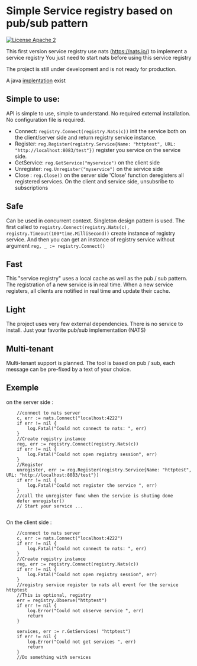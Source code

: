 # Simple Service registry based on pub/sub pattern

[![License Apache 2](https://img.shields.io/badge/License-Apache2-blue.svg)](https://www.apache.org/licenses/LICENSE-2.0)

This first version service registry use nats (https://nats.io/) to implement a service registry
You just need to start nats before using this service registry

The project is still under development and is not ready for production. 

A java [implentation](https://github.com/eddieraa/registry-java) exist

## Simple to use: 
API is simple to use, simple to understand. No required external installation.
No configuration file is required.
- Connect: `registry.Connect(registry.Nats(c))` init the service both on the client/server side and return registry service instance.
- Register: `reg.Register(registry.Service{Name: "httptest", URL: "http://localhost:8083/test"})` register you service on the service side.
- GetService: `reg.GetService("myservice")` on the client side
- Unregister: `reg.Unregister("myservice")` on the service side
- Close : `reg.Close()` on the server side 'Close' function deregisters all registered services. On the client and service side, unsubsribe to subscriptions

## Safe

Can be used in concurrent context. Singleton design pattern is used.
The first called to `registry.Connect(registry.Nats(c), registry.Timeout(100*time.MilliSecond))` create instance of registry service. 
And then you can get an instance of registry service without argument `reg, _ := registry.Connect()` 

## Fast
This "service registry" uses a local cache as well as the pub / sub pattern. The registration of a new service is in real time.
When a new service registers, all clients are notified in real time and update their cache.

## Light
The project uses very few external dependencies. There is no service to install. Just your favorite pub/sub implementation (NATS)

## Multi-tenant
Multi-tenant support is planned. The tool is based on pub / sub, each message can be pre-fixed by a text of your choice.

## Exemple

on the server side :
```golang
    //connect to nats server
    c, err := nats.Connect("localhost:4222")
    if err != nil {
        log.Fatal("Could not connect to nats: ", err)
    }
    //Create registry instance
    reg, err := registry.Connect(registry.Nats(c))
    if err != nil {
        log.Fatal("Could not open registry session", err)
    }
    //Register
    unregister, err := reg.Register(registry.Service{Name: "httptest", URL: "http://localhost:8083/test"})
    if err != nil {
        log.Fatal("Could not register the service ", err)
    }
    //call the unregister func when the service is shuting done
    defer unregister()
    // Start your service ...
    
```

On the client side :
```golang
    //connect to nats server
    c, err := nats.Connect("localhost:4222")
    if err != nil {
		log.Fatal("Could not connect to nats: ", err)
    }
    //Create registry instance
    reg, err := registry.Connect(registry.Nats(c))
	if err != nil {
		log.Fatal("Could not open registry session", err)
    }
    //registry service register to nats all event for the service httptest
    //This is optional, registry
    err = registry.Observe("httptest")
    if err != nil {
        log.Error("Could not observe service ", err)
        return
    }

    services, err := r.GetServices( "httptest")
    if err != nil {
        log.Error("Could not get services ", err)
        return
    }
    //Do something with services
```
